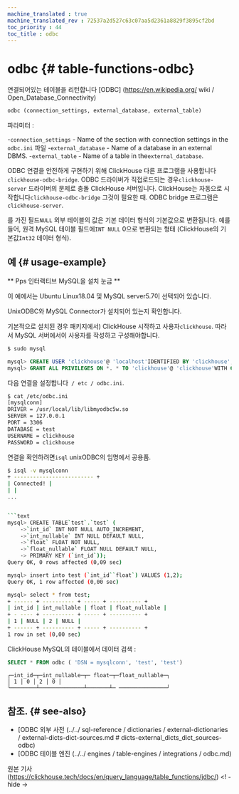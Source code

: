 ```yaml
--- 
machine_translated : true 
machine_translated_rev : 72537a2d527c63c07aa5d2361a8829f3895cf2bd 
toc_priority : 44 
toc_title : odbc 
--- 
```


# odbc {# table-functions-odbc} 

연결되어있는 테이블을 리턴합니다 [ODBC] (https://en.wikipedia.org/ wiki / Open_Database_Connectivity) 

```sql 
odbc (connection_settings, external_database, external_table) 
``` 

파라미터 : 

-`connection_settings` - Name of the section with connection settings in the `odbc.ini` 파일 
-`external_database` - Name of a database in an external DBMS. 
-`external_table` - Name of a table in the`external_database`.

ODBC 연결을 안전하게 구현하기 위해 ClickHouse 다른 프로그램을 사용합니다`clickhouse-odbc-bridge`. ODBC 드라이버가 직접로드되는 경우`clickhouse-server` 드라이버의 문제로 충돌 ClickHouse 서버입니다. ClickHouse는 자동으로 시작합니다`clickhouse-odbc-bridge` 그것이 필요한 때. ODBC bridge 프로그램은`clickhouse-server`. 

를 가진 필드`NULL` 외부 테이블의 값은 기본 데이터 형식의 기본값으로 변환됩니다. 예를 들어, 원격 MySQL 테이블 필드에`INT NULL` 0으로 변환되는 형태 (ClickHouse의 기본값`Int32` 데이터 형식). 

## 예 {# usage-example} 

** Pps 인터랙티브 MySQL을 설치 눈금 ** 

이 예에서는 Ubuntu Linux18.04 및 MySQL server5.7이 선택되어 있습니다. 

UnixODBC와 MySQL Connector가 설치되어 있는지 확인합니다. 

기본적으로 설치된 경우 패키지에서) ClickHouse 시작하고 사용자`clickhouse`. 따라서 MySQL 서버에서이 사용자를 작성하고 구성해야합니다. 

```bash 
$ sudo mysql 
``` 

```sql
mysql> CREATE USER 'clickhouse'@ 'localhost'IDENTIFIED BY 'clickhouse'; 
mysql> GRANT ALL PRIVILEGES ON *. * TO 'clickhouse'@ 'clickhouse'WITH GRANT OPTION; 
``` 

다음 연결을 설정합니다` / etc / odbc.ini`. 

```bash 
$ cat /etc/odbc.ini 
[mysqlconn] 
DRIVER = /usr/local/lib/libmyodbc5w.so 
SERVER = 127.0.0.1 
PORT = 3306 
DATABASE = test 
USERNAME = clickhouse 
PASSWORD = clickhouse 
``` 

연결을 확인하려면`isql` unixODBC의 임명에서 공용품. 

```bash 
$ isql -v mysqlconn 
+ ------------------------- + 
| Connected! | 
| | 
...


```text 
mysql> CREATE TABLE`test`.`test` (
    ->`int_id` INT NOT NULL AUTO_INCREMENT, 
    ->`int_nullable` INT NULL DEFAULT NULL, 
    ->`float` FLOAT NOT NULL, 
    ->`float_nullable` FLOAT NULL DEFAULT NULL, 
    -> PRIMARY KEY (`int_id`)); 
Query OK, 0 rows affected (0,09 sec) 

mysql> insert into test (`int_id``float`) VALUES (1,2); 
Query OK, 1 row affected (0,00 sec) 

mysql> select * from test; 
+ ------ + ---------- + ----- + ---------- + 
| int_id | int_nullable | float | float_nullable | 
+ - ---- + ---------- + ----- + ---------- + 
| 1 | NULL | 2 | NULL | 
+ ------ + ---------- + ----- + ---------- + 
1 row in set (0,00 sec) 
```

ClickHouse MySQL의 테이블에서 데이터 검색 : 

```sql 
SELECT * FROM odbc ( 'DSN = mysqlconn', 'test', 'test') 
``` 

```text 
┌─int_id─┬─int_nullable─┬─ float─┬─float_nullable─┐ 
│ 1 │ 0 │ 2 │ 0 │ 
└────────┴──────────────┴───────┴─ ───────────────┘ 
``` 

## 참조. {# see-also} 

- [ODBC 외부 사전 (../../ sql-reference / dictionaries / external-dictionaries / external-dicts-dict-sources.md # dicts-external_dicts_dict_sources-odbc) 
- [ODBC 테이블 엔진 (../../ engines / table-engines / integrations / odbc.md) 

원본 기사 (https://clickhouse.tech/docs/en/query_language/table_functions/jdbc/) <! - hide ->
